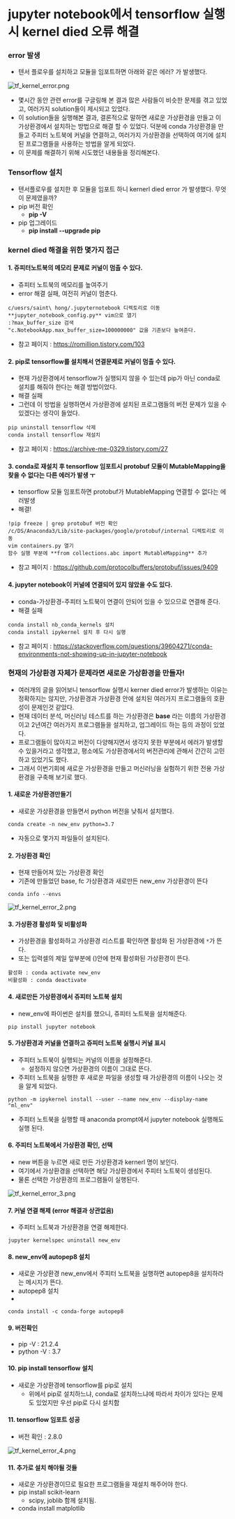 # jupyter notebook에서 tensorflow 실행시 kernel died 오류 해결

### error 발생
- 텐서 플로우를 설치하고 모듈을 임포트하면 아래와 같은 에러? 가 발생했다.

![tf_kernel_error.png](./images/tf_kernel_error.png)

- 몇시간 동안 관련 error를 구글링해 본 결과 많은 사람들이 비슷한 문제를 겪고 있었고, 여러가지 solution들이 제시되고 있었다.
- 이 solution들을 실행해본 결과, 결론적으로 말하면 새로운 가상환경을 만들고 이 가상환경에서 설치하는 방법으로 해결 할 수 있었다. 덕분에 conda 가상환경을 만들고 주피터 노트북에 커널을 연결하고, 여러가지 가상환경을 선택하여 여기에 설치된 프로그램들을 사용하는 방법을 알게 되었다.
- 이 문제를 해결하기 위해 시도했던 내용들을 정리해본다. 

### Tensorflow 설치
- 텐서플로우를 설치한 후 모듈을 임포트 하니 kernerl died error 가 발생했다. 무엇이 문제였을까?
- pip 버전 확인
    - **pip -V**
- pip 업그레이드
    - **pip install --upgrade pip**

### kernel died 해결을 위한 몇가지 접근

#### 1. 쥬피터노트북의 메모리 문제로 커널이 멈출 수 있다.
- 쥬피터 노트북의 메모리를 높여주기
- error 해결 실패, 여전히 커널이 멈춘다.

```
c/uesrs/saint\ hong/.jupyternotebook 디렉토리로 이동
**jupyter_notebook_config.py** vim으로 열기
:?max_buffer_size 검색
"c.NotebookApp.max_buffer_size=100000000" 값을 기존보다 높여준다.
```
- 참고 페이지 : https://romillion.tistory.com/103

#### 2. pip로 tensorflow를 설치해서 연결문제로 커널이 멈출 수 있다.
- 현재 가상환경에서 tensorflow가 실행되지 않을 수 있는데 pip가 아닌 conda로 설치를 해줘야 한다는 해결 방법이었다.
- 해결 실패
- 그런데 이 방법을 실행하면서 가상환경에 설치된 프로그램들의 버전 문제가 있을 수 있겠다는 생각이 들었다.

```
pip uninstall tensorflow 삭제 
conda install tensorflow 재설치
``` 
- 참고 페이지 : https://archive-me-0329.tistory.com/27


#### 3. conda로 재설치 후 tensorflow 임포트시 protobuf 모듈이 MutableMapping을 찾을 수 없다는 다른 에러가 발생 ㅜ
- tensorflow 모듈 임포트하면 protobuf가 MutableMapping 연결할 수 없다는 에러발생
- 해결!

```
!pip freeze | grep protobuf 버전 확인 
/c/DS/Anaconda3/Lib/site-packages/google/protobuf/internal 디렉토리로 이동
vim containers.py 열기
함수 실행 부분에 **from collections.abc import MutableMapping** 추가
```
- 참고 페이지 : https://github.com/protocolbuffers/protobuf/issues/9409


#### 4. jupyter notebook이 커널에 연결되어 있지 않았을 수도 있다.
- conda-가상환경-주피터 노트북이 연결이 안되어 있을 수 있으므로 연결해 준다.
- 해결 실패
```
conda install nb_conda_kernels 설치
conda install ipykernel 설치 후 다시 실행
```
- 참고 페이지 : https://stackoverflow.com/questions/39604271/conda-environments-not-showing-up-in-jupyter-notebook
    
### 현재의 가상환경 자체가 문제라면 새로운 가상환경을 만들자!
- 여러개의 글을 읽어보니 tensorflow 실행시 kerner died error가 발생하는 이유는 정확하지는 않지만, 가상환경과 가상환경 안에 설치된 여러가지 프로그램들의 호환성이 문제인것 같았다. 
- 현재 데이터 분석, 머신러닝 테스트를 하는 가상환경은 **base** 라는 이름의 가상환경이고 2년여간 여러가지 프로그램들을 설치하고, 업그레이드 하는 등의 과정이 있었다. 
- 프로그램들이 많아지고 버전이 다양해지면서 생각지 못한 부분에서 에러가 발생할 수 있을거라고 생각했고, 평소에도 가상환경에서의 버전관리에 관해서 간간히 고민하고 있었기도 했다.
- 그래서 이번기회에 새로운 가상환경을 만들고 머신러닝을 실험하기 위한 전용 가상환경을 구축해 보기로 했다.

#### 1. 새로운 가상환경만들기
- 새로운 가상환경을 만들면서 python 버전을 낮춰서 설치했다.

```
conda create -n new_env python=3.7
```
- 자동으로 몇가지 파일들이 설치된다.

#### 2. 가상환경 확인
- 현재 만들어져 있는 가상환경 확인
- 기존에 만들었던 base, fc 가상환경과 새로만든 new_env 가상환경이 뜬다

```
conda info --envs
```
![tf_kernel_error_2.png](./images/tf_kernel_error_2.png)

#### 3. 가상환경 활성화 및 비활성화
- 가상환경을 활성화하고 가상환경 리스트를 확인하면 활성화 된 가상환경에 `*`가 뜬다.
- 또는 입력셀의 제일 앞부분에 ()안에 현재 활성화된 가상환경이 뜬다.

```
활성화 : conda activate new_env
비활성화 : conda deactivate
```

#### 4. 새로만든 가상환경에서 쥬피터 노트북 설치
- new_env에 파이썬은 설치를 했으니, 쥬피터 노트북을 설치해준다.

```
pip install jupyter notebook
```

#### 5. 가상환경과 커널을 연결하고 쥬피터 노트북 실행시 커널 표시
- 주피터 노트북이 실행되는 커널의 이름을 설정해준다. 
   - 설정하지 않으면 가상환경의 이름이 그대로 뜬다.
- 주피터 노트북을 실행한 후 새로운 파일을 생성할 때 가상환경의 이름이 나오는 것을 알게 되었다.

```
python -m ipykernel install --user --name new_env --display-name "ml_env"
```

- 주피터 노트북을 실행할 때 anaconda prompt에서 jupyter notebook 실행해도 실행 된다.

#### 6. 주피터 노트북에서 가상환경 확인, 선택
- new 버튼을 누르면 새로 만든 가상환경과 kernerl 명이 보인다.
- 여기에서 가상환경을 선택하면 해당 가상환경에서 주피터 노트북이 생성된다.
- 물론 선택한 가상환경의 프로그램들이 실행된다.

![tf_kernel_error_3.png](./images/tf_kernel_error_3.png)

#### 7. 커널 연결 해제 (error 해결과 상관없음)
- 주피터 노트북과 가상환경을 연결 해제한다.

```
jupyter kernelspec uninstall new_env
```

#### 8. new_env에 autopep8 설치
- 새로운 가상환경 new_env에서 주피터 노트북을 실행하면 autopep8을 설치하라는 메시지가 뜬다.
- autopep8 설치
- 
```
conda install -c conda-forge autopep8
```

#### 9. 버전확인
- pip -V : 21.2.4
- python -V : 3.7

#### 10. pip install tensorflow 설치
- 새로운 가상환경에 tensorflow를 pip로 설치
   - 위에서 pip로 설치하느냐, conda로 설치하느냐에 따라서 차이가 있다는 문제도 있었지만 우선 pip로 다시 설치함

#### 11. tensorflow 임포트 성공
- 버전 확인 : 2.8.0

![tf_kernel_error_4.png](./images/tf_kernel_error_4.png)

#### 11. 추가로 설치 해야될 것들
- 새로운 가상환경이므로 필요한 프로그램들을 재설치 해주어야 한다.
- pip install scikit-learn
   - scipy, joblib 함께 설치됨.
- conda install matplotlib

